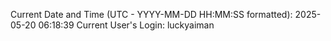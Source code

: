 Current Date and Time (UTC - YYYY-MM-DD HH:MM:SS formatted): 2025-05-20 06:18:39
Current User's Login: luckyaiman
